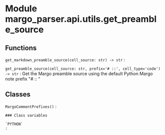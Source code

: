 Module margo_parser.api.utils.get_preamble_source
=================================================

Functions
---------

    
`get_markdown_preamble_source(cell_source: str) ‑> str`
:   

    
`get_preamble_source(cell_source: str, prefix='# ::', cell_type='code') ‑> str`
:   Get the Margo preamble source using the default Python Margo note prefix "# :: "

Classes
-------

`MargoCommentPrefixes()`
:   

    ### Class variables

    `PYTHON`
    :